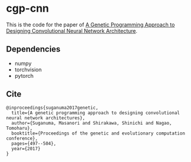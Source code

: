 # cgp-cnn

This is the code for the paper of [A Genetic Programming Approach to Designing Convolutional Neural Network Architecture](https://arxiv.org/abs/1704.00764).

## Dependencies

- numpy
- torchvision
- pytorch

## Cite
```
@inproceedings{suganuma2017genetic,
  title={A genetic programming approach to designing convolutional neural network architectures},
  author={Suganuma, Masanori and Shirakawa, Shinichi and Nagao, Tomoharu},
  booktitle={Proceedings of the genetic and evolutionary computation conference},
  pages={497--504},
  year={2017}
}
```

